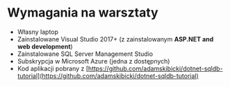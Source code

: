 # Wymagania na warsztaty

* Własny laptop
* Zainstalowane Visual Studio 2017+ \(z zainstalowanym **ASP.NET and web development**\)
* Zainstalowane SQL Server Management Studio
* Subskrypcja w Microsoft Azure \(jedna z dostępnych\)
* Kod aplikacji pobrany z [https://github.com/adamskibicki/dotnet-sqldb-tutorial](https://github.com/adamskibicki/dotnet-sqldb-tutorial)


